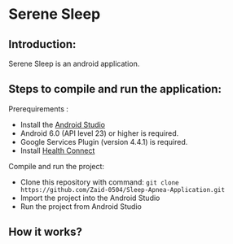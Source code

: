 # Serene Sleep
## Introduction:
Serene Sleep is an android application.
## Steps to compile and run the application:
Prerequirements :
* Install the [Android Studio](https://developer.android.com/studio/index.html)
* Android 6.0 (API level 23) or higher is required.
* Google Services Plugin (version 4.4.1) is required.
* Install [Health Connect](https://developer.android.com/codelabs/health-connect#1)

Compile and run the project:
* Clone this repository with command: `git clone https://github.com/Zaid-0504/Sleep-Apnea-Application.git`
* Import the project into the Android Studio
* Run the project from Android Studio


## How it works?

